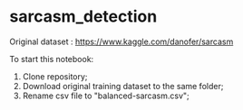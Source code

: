 # sarcasm_detection

Original dataset : https://www.kaggle.com/danofer/sarcasm

To start this notebook:
1. Clone repository; 
2. Download original training dataset to the same folder;
3. Rename csv file to "balanced-sarcasm.csv";
